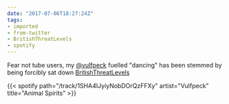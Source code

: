 ```yaml
---
date: "2017-07-06T18:27:24Z"
tags:
- imported
- from-twitter
- BritishThreatLevels
- spotify
---
```

Fear not tube users, my [@vulfpeck](/twitter/#/vulfpeck) fuelled "dancing" has been stemmed by being forcibly sat down [BritishThreatLevels](/tags/BritishThreatLevels)

{{< spotify path="/track/1SHA4IJyiyNobDOrQzFFXy" artist="Vulfpeck" title="Animal Spirits" >}}
